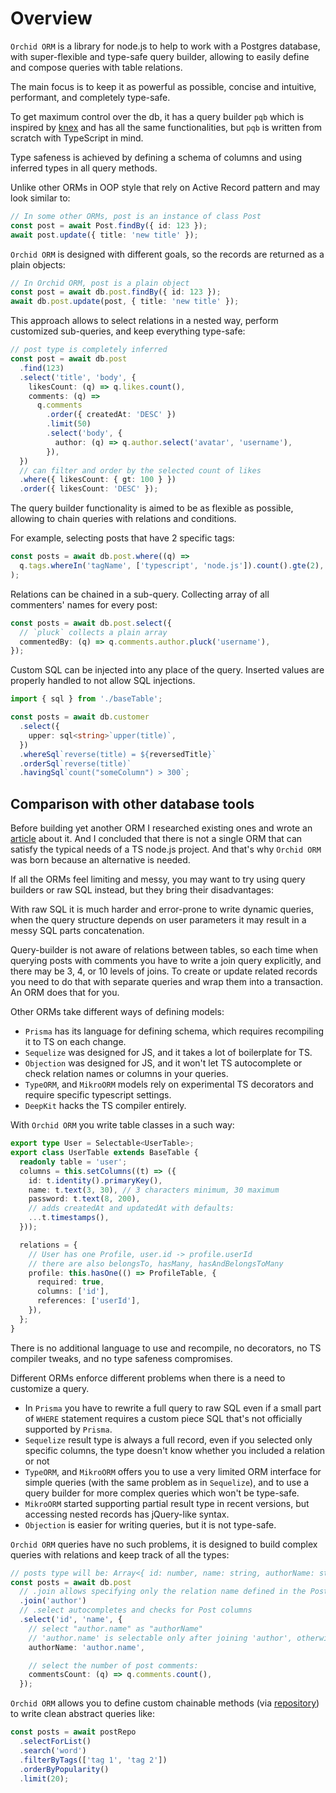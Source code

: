 # Overview

`Orchid ORM` is a library for node.js to help to work with a Postgres database,
with super-flexible and type-safe query builder,
allowing to easily define and compose queries with table relations.

The main focus is to keep it as powerful as possible, concise and intuitive, performant, and completely type-safe.

To get maximum control over the db, it has a query builder `pqb` which is inspired by [knex](http://knexjs.org/) and has all the same functionalities,
but `pqb` is written from scratch with TypeScript in mind.

Type safeness is achieved by defining a schema of columns and using inferred types in all query methods.

Unlike other ORMs in OOP style that rely on Active Record pattern and may look similar to:

```ts
// In some other ORMs, post is an instance of class Post
const post = await Post.findBy({ id: 123 });
await post.update({ title: 'new title' });
```

`Orchid ORM` is designed with different goals, so the records are returned as a plain objects:

```ts
// In Orchid ORM, post is a plain object
const post = await db.post.findBy({ id: 123 });
await db.post.update(post, { title: 'new title' });
```

This approach allows to select relations in a nested way, perform customized sub-queries, and keep everything type-safe:

```ts
// post type is completely inferred
const post = await db.post
  .find(123)
  .select('title', 'body', {
    likesCount: (q) => q.likes.count(),
    comments: (q) =>
      q.comments
        .order({ createdAt: 'DESC' })
        .limit(50)
        .select('body', {
          author: (q) => q.author.select('avatar', 'username'),
        }),
  })
  // can filter and order by the selected count of likes
  .where({ likesCount: { gt: 100 } })
  .order({ likesCount: 'DESC' });
```

The query builder functionality is aimed to be as flexible as possible, allowing to chain queries with relations and conditions.

For example, selecting posts that have 2 specific tags:

```ts
const posts = await db.post.where((q) =>
  q.tags.whereIn('tagName', ['typescript', 'node.js']).count().gte(2),
);
```

Relations can be chained in a sub-query.
Collecting array of all commenters' names for every post:

```ts
const posts = await db.post.select({
  // `pluck` collects a plain array
  commentedBy: (q) => q.comments.author.pluck('username'),
});
```

Custom SQL can be injected into any place of the query.
Inserted values are properly handled to not allow SQL injections.

<!-- prettier-ignore-start -->

```ts
import { sql } from './baseTable';

const posts = await db.customer
  .select({
    upper: sql<string>`upper(title)`,
  })
  .whereSql`reverse(title) = ${reversedTitle}`
  .orderSql`reverse(title)`
  .havingSql`count("someColumn") > 300`;
```

<!-- prettier-ignore-end -->

## Comparison with other database tools

Before building yet another ORM I researched existing ones and wrote an [article](https://romeerez.hashnode.dev/nodejs-orms-overview-and-comparison) about it.
And I concluded that there is not a single ORM that can satisfy the typical needs of a TS node.js project.
And that's why `Orchid ORM` was born because an alternative is needed.

If all the ORMs feel limiting and messy, you may want to try using query builders or raw SQL instead, but they bring their disadvantages:

With raw SQL it is much harder and error-prone to write dynamic queries, when the query structure depends on user parameters it may result in a messy SQL parts concatenation.

Query-builder is not aware of relations between tables, so each time when querying posts with comments you have to write a join query explicitly, and there may be 3, 4, or 10 levels of joins.
To create or update related records you need to do that with separate queries and wrap them into a transaction.
An ORM does that for you.

Other ORMs take different ways of defining models:

- `Prisma` has its language for defining schema, which requires recompiling it to TS on each change.
- `Sequelize` was designed for JS, and it takes a lot of boilerplate for TS.
- `Objection` was designed for JS, and it won't let TS autocomplete or check relation names or columns in your queries.
- `TypeORM`, and `MikroORM` models rely on experimental TS decorators and require specific typescript settings.
- `DeepKit` hacks the TS compiler entirely.

With `Orchid ORM` you write table classes in a such way:

```ts
export type User = Selectable<UserTable>;
export class UserTable extends BaseTable {
  readonly table = 'user';
  columns = this.setColumns((t) => ({
    id: t.identity().primaryKey(),
    name: t.text(3, 30), // 3 characters minimum, 30 maximum
    password: t.text(8, 200),
    // adds createdAt and updatedAt with defaults:
    ...t.timestamps(),
  }));

  relations = {
    // User has one Profile, user.id -> profile.userId
    // there are also belongsTo, hasMany, hasAndBelongsToMany
    profile: this.hasOne(() => ProfileTable, {
      required: true,
      columns: ['id'],
      references: ['userId'],
    }),
  };
}
```

There is no additional language to use and recompile, no decorators, no TS compiler tweaks, and no type safeness compromises.

Different ORMs enforce different problems when there is a need to customize a query.

- In `Prisma` you have to rewrite a full query to raw SQL even if a small part of `WHERE` statement requires a custom piece SQL that's not officially supported by `Prisma`.
- `Sequelize` result type is always a full record, even if you selected only specific columns, the type doesn't know whether you included a relation or not
- `TypeORM`, and `MikroORM` offers you to use a very limited ORM interface for simple queries (with the same problem as in `Sequelize`), and to use a query builder for more complex queries which won't be type-safe.
- `MikroORM` started supporting partial result type in recent versions, but accessing nested records has jQuery-like syntax.
- `Objection` is easier for writing queries, but it is not type-safe.

`Orchid ORM` queries have no such problems, it is designed to build complex queries with relations and keep track of all the types:

```ts
// posts type will be: Array<{ id: number, name: string, authorName: string, commentsCount: number }>
const posts = await db.post
  // .join allows specifying only the relation name defined in the Post table
  .join('author')
  // .select autocompletes and checks for Post columns
  .select('id', 'name', {
    // select "author.name" as "authorName"
    // 'author.name' is selectable only after joining 'author', otherwise compilation error
    authorName: 'author.name',

    // select the number of post comments:
    commentsCount: (q) => q.comments.count(),
  });
```

`Orchid ORM` allows you to define custom chainable methods (via [repository](/guide/repo)) to write clean abstract queries like:

```ts
const posts = await postRepo
  .selectForList()
  .search('word')
  .filterByTags(['tag 1', 'tag 2'])
  .orderByPopularity()
  .limit(20);
```

